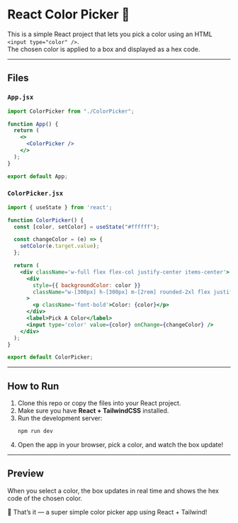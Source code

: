 # React Color Picker 🎨

This is a simple React project that lets you pick a color using an HTML `<input type="color" />`.  
The chosen color is applied to a box and displayed as a hex code.

---

## Files

### `App.jsx`
```jsx
import ColorPicker from "./ColorPicker";

function App() {
  return (
    <>
      <ColorPicker />
    </>
  );
}

export default App;
```

### `ColorPicker.jsx`
```jsx
import { useState } from 'react';

function ColorPicker() {
  const [color, setColor] = useState("#ffffff");

  const changeColor = (e) => {
    setColor(e.target.value);
  };

  return (
    <div className='w-full flex flex-col justify-center items-center'>
      <div
        style={{ backgroundColor: color }}
        className="w-[300px] h-[300px] m-[2rem] rounded-2xl flex justify-center items-center"
      >
        <p className='font-bold'>Color: {color}</p>
      </div>
      <label>Pick A Color</label>
      <input type='color' value={color} onChange={changeColor} />
    </div>
  );
}

export default ColorPicker;
```

---

## How to Run

1. Clone this repo or copy the files into your React project.
2. Make sure you have **React + TailwindCSS** installed.
3. Run the development server:
   ```bash
   npm run dev
   ```
4. Open the app in your browser, pick a color, and watch the box update!

---

## Preview

When you select a color, the box updates in real time and shows the hex code of the chosen color.

🎉 That’s it — a super simple color picker app using React + Tailwind!
